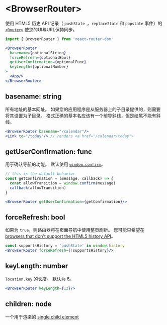 # &lt;BrowserRouter>

使用 HTML5 历史 API 记录（ `pushState `，`replaceState` 和 `popstate` 事件）的 [`<Router>`](../../../react-router/docs/api/Router.md) 使您的UI与URL保持同步。

```jsx
import { BrowserRouter } from 'react-router-dom'

<BrowserRouter
  basename={optionalString}
  forceRefresh={optionalBool}
  getUserConfirmation={optionalFunc}
  keyLength={optionalNumber}
>
  <App/>
</BrowserRouter>
```

## basename: string

所有地址的基本网址。 如果您的应用程序是从服务器上的子目录提供的，则需要将其设置为子目录。 格式正确的基本名应该有一个前导斜线，但是结尾不能有斜线。

```jsx
<BrowserRouter basename="/calendar"/>
<Link to="/today"/> // renders <a href="/calendar/today">
```

## getUserConfirmation: func

用于确认导航的功能。 默认使用 [`window.confirm`](https://developer.mozilla.org/en-US/docs/Web/API/Window/confirm)。

```jsx
// this is the default behavior
const getConfirmation = (message, callback) => {
  const allowTransition = window.confirm(message)
  callback(allowTransition)
}

<BrowserRouter getUserConfirmation={getConfirmation}/>
```

## forceRefresh: bool

如果为 `true`，则路由器将在页面导航中使用整页刷新。 您可能只希望在 [browsers that don't support the HTML5 history API](http://caniuse.com/#feat=history)。

```jsx
const supportsHistory = 'pushState' in window.history
<BrowserRouter forceRefresh={!supportsHistory}/>
```

## keyLength: number

`location.key` 的长度。 默认为 6。

```jsx
<BrowserRouter keyLength={12}/>
```

## children: node

一个用于渲染的 [single child element](https://facebook.github.io/react/docs/react-api.html#react.children.only) 
